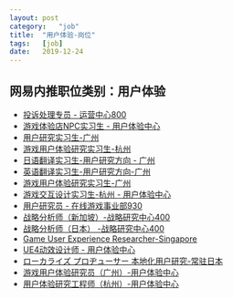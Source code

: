 ```yaml
---
layout:	post
category:	"job"
title:	"用户体验-岗位"
tags:	[job]
date:	2019-12-24
---
```

## 网易内推职位类别：用户体验
- [投诉处理专员 - 运营中心800](http://mobile.bole.netease.com/bole/boleDetail?id=18487&employeeId=346f03c3cda5f04c&key=all)
- [游戏体验店NPC实习生 - 用户体验中心](http://mobile.bole.netease.com/bole/boleDetail?id=16100&employeeId=346f03c3cda5f04c&key=all)
- [用户研究实习生-广州](http://mobile.bole.netease.com/bole/boleDetail?id=14088&employeeId=346f03c3cda5f04c&key=all)
- [游戏用户体验研究实习生-杭州](http://mobile.bole.netease.com/bole/boleDetail?id=16413&employeeId=346f03c3cda5f04c&key=all)
- [日语翻译实习生-用户研究方向 - 广州](http://mobile.bole.netease.com/bole/boleDetail?id=16241&employeeId=346f03c3cda5f04c&key=all)
- [英语翻译实习生-用户研究方向-广州](http://mobile.bole.netease.com/bole/boleDetail?id=18303&employeeId=346f03c3cda5f04c&key=all)
- [游戏用户体验研究实习生-广州](http://mobile.bole.netease.com/bole/boleDetail?id=16240&employeeId=346f03c3cda5f04c&key=all)
- [游戏交互设计实习生-杭州 - 用户体验中心](http://mobile.bole.netease.com/bole/boleDetail?id=18013&employeeId=346f03c3cda5f04c&key=all)
- [用户研究员 - 在线游戏事业部930](http://mobile.bole.netease.com/bole/boleDetail?id=18291&employeeId=346f03c3cda5f04c&key=all)
- [战略分析师（新加坡）-战略研究中心400](http://mobile.bole.netease.com/bole/boleDetail?id=17197&employeeId=346f03c3cda5f04c&key=all)
- [战略分析师（日本） -战略研究中心400](http://mobile.bole.netease.com/bole/boleDetail?id=17196&employeeId=346f03c3cda5f04c&key=all)
- [Game User Experience Researcher-Singapore](http://mobile.bole.netease.com/bole/boleDetail?id=17447&employeeId=346f03c3cda5f04c&key=all)
- [UE4动效设计师 - 用户体验中心](http://mobile.bole.netease.com/bole/boleDetail?id=17958&employeeId=346f03c3cda5f04c&key=all)
- [ローカライズ プロヂューサー
本地化用户研究-常驻日本](http://mobile.bole.netease.com/bole/boleDetail?id=17694&employeeId=346f03c3cda5f04c&key=all)
- [游戏用户体验研究员（广州）-用户体验中心](http://mobile.bole.netease.com/bole/boleDetail?id=13573&employeeId=346f03c3cda5f04c&key=all)
- [用户体验研究工程师（杭州）-用户体验中心](http://mobile.bole.netease.com/bole/boleDetail?id=13584&employeeId=346f03c3cda5f04c&key=all)

